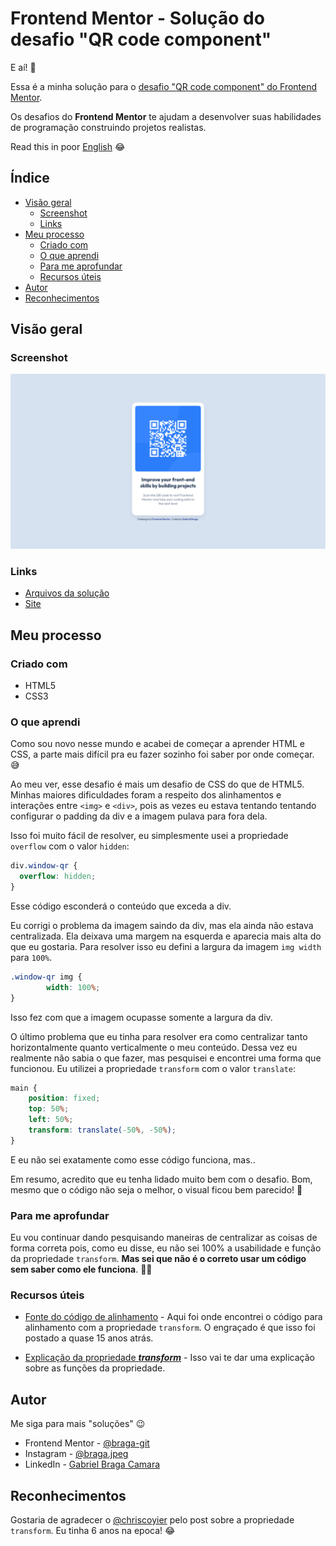 # Frontend Mentor - Solução do desafio "QR code component"

E aí! :call_me_hand:	

Essa é a minha solução para o [desafio "QR code component" do Frontend Mentor](https://www.frontendmentor.io/challenges/qr-code-component-iux_sIO_H). 

Os desafios do **Frontend Mentor** te ajudam a desenvolver suas habilidades de programação construindo projetos realistas. 

Read this in poor [English](README.md) :joy:	

## Índice

- [Visão geral](#visão-geral)
  - [Screenshot](#screenshot)
  - [Links](#links)
- [Meu processo](#meu-processo)
  - [Criado com](#criado-com)
  - [O que aprendi](#o-que-aprendi)
  - [Para me aprofundar](#para-me-aprofundar)
  - [Recursos úteis](#recursos-úteis)
- [Autor](#autor)
- [Reconhecimentos](#reconhecimentos)

## Visão geral

### Screenshot

![Minha solução](https://github.com/braga-git/frontendmentor-qrcode-component/blob/main/design/mydesktop-design.png)

### Links

- [Arquivos da solução](https://github.com/braga-git/frontendmentor-qrcode-component)
- [Site](https://braga-git.github.io/frontendmentor-qrcode-component/)

## Meu processo

### Criado com

- HTML5
- CSS3

### O que aprendi

Como sou novo nesse mundo e acabei de começar a aprender HTML e CSS, a parte mais difícil pra eu fazer sozinho foi saber por onde começar. :sweat_smile:	

Ao meu ver, esse desafio é mais um desafio de CSS do que de HTML5. Minhas maiores dificuldades foram a respeito dos alinhamentos e interações entre `<img>` e `<div>`, pois as vezes eu estava tentando tentando configurar o padding da div e a imagem pulava para fora dela.

Isso foi muito fácil de resolver, eu simplesmente usei a propriedade `overflow` com o valor `hidden`:

```css
div.window-qr {
  overflow: hidden;
} 
```

Esse código esconderá o conteúdo que exceda a div.

Eu corrigi o problema da imagem saindo da div, mas ela ainda não estava centralizada. Ela deixava uma margem na esquerda e aparecia mais alta do que eu gostaria. Para resolver isso eu defini a largura da imagem `img width` para `100%`. 

```css
.window-qr img {
        width: 100%;
}
```

Isso fez com que a imagem ocupasse somente a largura da div. 

O último problema que eu tinha para resolver era como centralizar tanto horizontalmente quanto verticalmente o meu conteúdo. Dessa vez eu realmente não sabia o que fazer, mas pesquisei e encontrei uma forma que funcionou. Eu utilizei a propriedade `transform` com o valor `translate`:

```css
main {
    position: fixed;
    top: 50%;
    left: 50%;
    transform: translate(-50%, -50%);
}
```

E eu não sei exatamente como esse código funciona, mas..

Em resumo, acredito que eu tenha lidado muito bem com o desafio. Bom, mesmo que o código não seja o melhor, o visual ficou bem parecido! :rofl:				

### Para me aprofundar

Eu vou continuar dando pesquisando maneiras de centralizar as coisas de forma correta pois, como eu disse, eu não sei 100% a usabilidade e função da propriedade `transform`. **Mas sei que não é o correto usar um código sem saber como ele funciona**. :man_shrugging:

### Recursos úteis

- [Fonte do código de alinhamento](https://css-tricks.com/quick-css-trick-how-to-center-an-object-exactly-in-the-center/) - Aqui foi onde encontrei o código para alinhamento com a propriedade `transform`. O engraçado é que isso foi postado a quase 15 anos atrás.

- [Explicação da propriedade __*transform*__](https://developer.mozilla.org/en-US/docs/Web/CSS/transform) - Isso vai te dar uma explicação sobre as funções da propriedade.

## Autor

Me siga para mais "soluções" :wink: 

- Frontend Mentor - [@braga-git](https://www.frontendmentor.io/profile/braga-git)
- Instagram - [@braga.jpeg](https://www.instagram.com/braga.jpeg/)
- LinkedIn - [Gabriel Braga Camara](https://www.linkedin.com/in/gabrielbragacamara/)

## Reconhecimentos

Gostaria de agradecer o [@chriscoyier](https://github.com/chriscoyier) pelo post sobre a propriedade `transform`. Eu tinha 6 anos na epoca! :joy:
